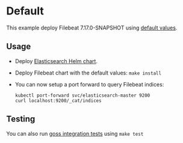# Default

This example deploy Filebeat 7.17.0-SNAPSHOT using [default values][].


## Usage

* Deploy [Elasticsearch Helm chart][].

* Deploy Filebeat chart with the default values: `make install`

* You can now setup a port forward to query Filebeat indices:

  ```
  kubectl port-forward svc/elasticsearch-master 9200
  curl localhost:9200/_cat/indices
  ```


## Testing

You can also run [goss integration tests][] using `make test`


[elasticsearch helm chart]: https://github.com/elastic/helm-charts/tree/7.17/elasticsearch/examples/default/
[goss integration tests]: https://github.com/elastic/helm-charts/tree/7.17/filebeat/examples/default/test/goss.yaml
[default values]: https://github.com/elastic/helm-charts/tree/7.17/filebeat/values.yaml
